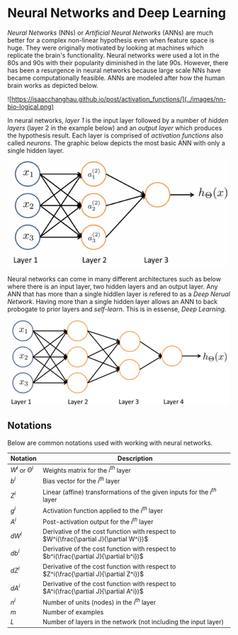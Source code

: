# Neural Networks and Deep Learning

*Neural Networks* (NNs) or *Artificial Neural Networks* (ANNs) are much better for a complex non-linear hypothesis even when feature space is huge. They were originally motivated by looking at machines which replicate the brain's functionality. Neural networks were used a lot in the 80s and 90s with their popularity diminished in the late 90s. However, there has been a resurgence in neural networks because large scale NNs have became computationally feasible. ANNs are modeled after how the human brain works as depicted below.

![https://isaacchanghau.github.io/post/activation_functions/](../images/nn-bio-logical.png)

In neural networks, *layer 1* is the input layer followed by a number of *hidden layers* (layer 2 in the example below) and an *output layer* which produces the hypothesis result. Each layer is comprised of *activation functions* also called *neurons*. The graphic below depicts the most basic ANN with only a single hidden layer.

![Neural Network](../images/neural-network.png)

Neural networks can come in many different architectures such as below where there is an input layer, two hidden layers and an output layer.  Any ANN that has more than a single hiddlen layer is refered to as a *Deep Nerual Network*. Having more than a single hidden layer allows an ANN to back probogate to prior layers and *self-learn*. This is in essense, *Deep Learning.*

![Neural Network](../images/neural-network-arch.png)

## Notations

Below are common notations used with working with neural networks.

| Notation            | Description                                                  |
| ------------------- | ------------------------------------------------------------ |
| $W^i$ or $\Theta^i$ | Weights matrix for the $i^{th}$ layer                        |
| $b^i$               | Bias vector for the $i^{th}$ layer                           |
| $Z^{i}$             | Linear (affine) transformations of the given inputs for the $i^{th}$ layer |
| $g^i$               | Activation function applied to the $i^{th}$ layer            |
| $A^i$               | Post-activation output for the $i^{th}$ layer                |
| $dW^i$              | Derivative of the cost function with respect to $W^i(\frac{\partial J}{\partial W^i})$ |
| $db^i$              | Derivative of the cost function with respect to $b^i(\frac{\partial J}{\partial b^i})$ |
| $dZ^i$              | Derivative of the cost function with respect to $Z^i(\frac{\partial J}{\partial Z^i})$ |
| $dA^i$              | Derivative of the cost function with respect to $A^i(\frac{\partial J}{\partial A^i})$ |
| $n^i$               | Number of units (nodes) in the $i^{th}$ layer                |
| $m$                 | Number of examples                                           |
| $L$                 | Number of layers in the network (not including the input layer) |


